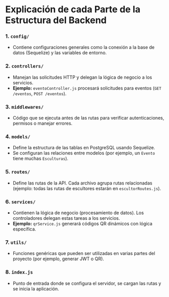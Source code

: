 # Explicación de cada Parte de la Estructura del Backend

### **1. `config/`**
- Contiene configuraciones generales como la conexión a la base de datos (Sequelize) y las variables de entorno.

### **2. `controllers/`**
- Manejan las solicitudes HTTP y delegan la lógica de negocio a los servicios.
- **Ejemplo:** `eventoController.js` procesará solicitudes para eventos (`GET /eventos`, `POST /eventos`).

### **3. `middlewares/`**
- Código que se ejecuta antes de las rutas para verificar autenticaciones, permisos o manejar errores.

### **4. `models/`**
- Define la estructura de las tablas en PostgreSQL usando Sequelize.
- Se configuran las relaciones entre modelos (por ejemplo, un `Evento` tiene muchas `Esculturas`).

### **5. `routes/`**
- Define las rutas de la API. Cada archivo agrupa rutas relacionadas (ejemplo: todas las rutas de escultores estarán en `escultorRoutes.js`).

### **6. `services/`**
- Contienen la lógica de negocio (procesamiento de datos). Los controladores delegan estas tareas a los servicios.
- **Ejemplo:** `qrService.js` generará códigos QR dinámicos con lógica específica.

### **7. `utils/`**
- Funciones genéricas que pueden ser utilizadas en varias partes del proyecto (por ejemplo, generar JWT o QR).

### **8. `index.js`**
- Punto de entrada donde se configura el servidor, se cargan las rutas y se inicia la aplicación.